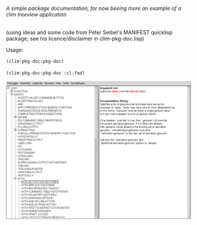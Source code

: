 ###### A simple package documentation, for now beeing more an example of a clim treeview application

(using ideas and some code from Peter Seibel's MANIFEST quicklisp package; see his licence/disclaimer in clim-pkg-doc.lisp)

Usage:

```
(clim-pkg-doc:pkg-doc)

(clim-pkg-doc:pkg-doc :cl-fad)

```

![ScreenShot](clim1.png)
